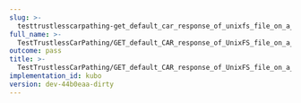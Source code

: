 ```yaml
---
slug: >-
  testtrustlesscarpathing-get_default_car_response_of_unixfs_file_on_a_path_with_hamt-sharded_directory_(format-car)
full_name: >-
  TestTrustlessCarPathing/GET_default_CAR_response_of_UnixFS_file_on_a_path_with_HAMT-sharded_directory_(format=car)
outcome: pass
title: >-
  TestTrustlessCarPathing/GET_default_CAR_response_of_UnixFS_file_on_a_path_with_HAMT-sharded_directory_(format=car)
implementation_id: kubo
version: dev-44b0eaa-dirty
---
```



